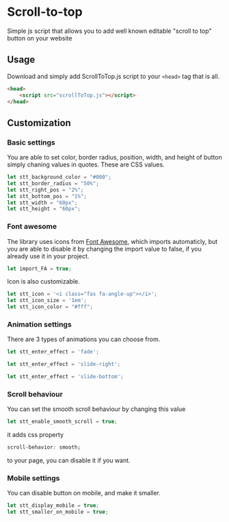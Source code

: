 # Scroll-to-top
Simple js script that allows you to add well known editable "scroll to top" button on your website

## Usage
Download and simply add ScrollToTop.js script to your `<head>` tag that is all.
```html
<head>
    <script src="scrollToTop.js"></script>
</head>
```

## Customization
### Basic settings 
You are able to set color, border radius, position, width, and height of button simply chaning values in quotes. These are CSS values.
```javascript
let stt_background_color = "#000";
let stt_border_radius = "50%";
let stt_right_pos = "2%";
let stt_bottom_pos = "1%";
let stt_width = "60px";
let stt_height = "60px";
```

### Font awesome
The library uses icons from [Font Awesome](https://fontawesome.com/ "Font Awesome"), which imports automaticly, but you are able to disable it by changing the import value to false, if you already use it in your project.
```javascript
let import_FA = true;
```
Icon is also customizable.
```javascript
let stt_icon = '<i class="fas fa-angle-up"></i>';
let stt_icon_size = '1em';
let stt_icon_color = "#fff";
```

### Animation settings
There are 3 types of animations you can choose from.
```javascript
let stt_enter_effect = 'fade';
```
```javascript
let stt_enter_effect = 'slide-right';
```
```javascript
let stt_enter_effect = 'slide-bottom';
```

### Scroll behaviour
You can set the smooth scroll behaviour by changing this value
```javascript
let stt_enable_smooth_scroll = true;
```
it adds css property
```css
scroll-behavior: smooth;
```
to your page, you can disable it if you want.

### Mobile settings
You can disable button on mobile, and make it smaller.
```javascript
let stt_display_mobile = true;
let stt_smaller_on_mobile = true;
```




